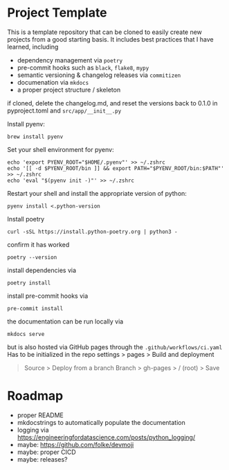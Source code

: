 # Project Template

This is a template repository that can be cloned to easily create new projects from a good starting basis. It includes best practices that I have learned, including

- dependency management via `poetry`
- pre-commit hooks such as `black`, `flake8`, `mypy`
- semantic versioning & changelog releases via `commitizen`
- documenation via `mkdocs`
- a proper project structure / skeleton

if cloned, delete the changelog.md, and reset the versions back to 0.1.0 in pyproject.toml and `src/app/__init__.py`

Install pyenv:

```
brew install pyenv
```

Set your shell environment for pyenv:

```
echo 'export PYENV_ROOT="$HOME/.pyenv"' >> ~/.zshrc
echo '[[ -d $PYENV_ROOT/bin ]] && export PATH="$PYENV_ROOT/bin:$PATH"' >> ~/.zshrc
echo 'eval "$(pyenv init -)"' >> ~/.zshrc
```

Restart your shell and install the appropriate version of python:

```
pyenv install <.python-version
```

Install poetry

```
curl -sSL https://install.python-poetry.org | python3 -
```

confirm it has worked

```
poetry --version
```

install dependencies via

```
poetry install
```

install pre-commit hooks via

```
pre-commit install
```

the documentation can be run locally via

```
mkdocs serve
```

but is also hosted via GitHub pages through the `.github/workflows/ci.yaml`
Has to be initialized in the repo settings > pages > Build and deployment

> Source > Deploy from a branch
> Branch > gh-pages > / (root) > Save

# Roadmap

- proper README
- mkdocstrings to automatically populate the documentation
- logging via https://engineeringfordatascience.com/posts/python_logging/
- maybe: https://github.com/folke/devmoji
- maybe: proper CICD
- maybe: releases?
